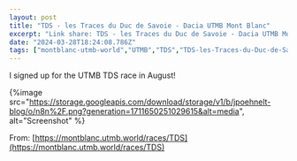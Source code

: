 ```yaml
---
layout: post
title: "TDS - les Traces du Duc de Savoie - Dacia UTMB Mont Blanc"
excerpt: "Link share: TDS - les Traces du Duc de Savoie - Dacia UTMB Mont Blanc"
date: "2024-03-28T18:24:08.786Z"
tags: ["montblanc-utmb-world","UTMB","TDS","TDS-les-Traces-du-Duc-de-Savoie","Dacia-UTMB-Mont-Blanc","trail-running","ultra-trail","race","august","2023","link","post"]
---
```


I signed up for the UTMB TDS race in August!

{%image src="https://storage.googleapis.com/download/storage/v1/b/jpoehnelt-blog/o/n8n%2F.png?generation=1711650251029615&alt=media", alt="Screenshot" %}

From: [https://montblanc.utmb.world/races/TDS](https://montblanc.utmb.world/races/TDS)